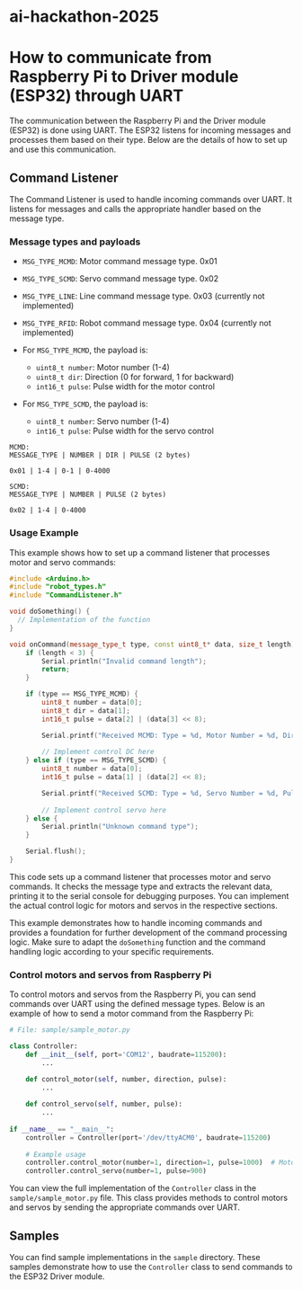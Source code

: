 # ai-hackathon-2025

# How to communicate from Raspberry Pi to Driver module (ESP32) through UART

The communication between the Raspberry Pi and the Driver module (ESP32) is done using UART. The ESP32 listens for incoming messages and processes them based on their type. Below are the details of how to set up and use this communication.

## Command Listener

The Command Listener is used to handle incoming commands over UART. It listens for messages and calls the appropriate handler based on the message type.

### Message types and payloads

- `MSG_TYPE_MCMD`: Motor command message type. 0x01
- `MSG_TYPE_SCMD`: Servo command message type. 0x02
- `MSG_TYPE_LINE`: Line command message type. 0x03 (currently not implemented)
- `MSG_TYPE_RFID`: Robot command message type. 0x04 (currently not implemented)

- For `MSG_TYPE_MCMD`, the payload is:
  - `uint8_t number`: Motor number (1-4)
  - `uint8_t dir`: Direction (0 for forward, 1 for backward)
  - `int16_t pulse`: Pulse width for the motor control

- For `MSG_TYPE_SCMD`, the payload is:
  - `uint8_t number`: Servo number (1-4)
  - `int16_t pulse`: Pulse width for the servo control

```
MCMD:
MESSAGE_TYPE | NUMBER | DIR | PULSE (2 bytes)

0x01 | 1-4 | 0-1 | 0-4000

SCMD:
MESSAGE_TYPE | NUMBER | PULSE (2 bytes)

0x02 | 1-4 | 0-4000
```


### Usage Example

This example shows how to set up a command listener that processes motor and servo commands:

```cpp
#include <Arduino.h>
#include "robot_types.h"
#include "CommandListener.h"

void doSomething() {
  // Implementation of the function
}

void onCommand(message_type_t type, const uint8_t* data, size_t length) {
    if (length < 3) {
        Serial.println("Invalid command length");
        return;
    }

    if (type == MSG_TYPE_MCMD) {  
        uint8_t number = data[0];
        uint8_t dir = data[1];
        int16_t pulse = data[2] | (data[3] << 8);

        Serial.printf("Received MCMD: Type = %d, Motor Number = %d, Direction = %d, Pulse = %d\n", type, number, dir, pulse);
        
        // Implement control DC here
    } else if (type == MSG_TYPE_SCMD) {
        uint8_t number = data[0];
        int16_t pulse = data[1] | (data[2] << 8);

        Serial.printf("Received SCMD: Type = %d, Servo Number = %d, Pulse = %d\n", type, number, pulse);
        
        // Implement control servo here
    } else {
        Serial.println("Unknown command type");
    }

    Serial.flush();
}
```

This code sets up a command listener that processes motor and servo commands. It checks the message type and extracts the relevant data, printing it to the serial console for debugging purposes. You can implement the actual control logic for motors and servos in the respective sections.

This example demonstrates how to handle incoming commands and provides a foundation for further development of the command processing logic. Make sure to adapt the `doSomething` function and the command handling logic according to your specific requirements.

### Control motors and servos from Raspberry Pi

To control motors and servos from the Raspberry Pi, you can send commands over UART using the defined message types. Below is an example of how to send a motor command from the Raspberry Pi:

```python
# File: sample/sample_motor.py

class Controller:
    def __init__(self, port='COM12', baudrate=115200):
        ...

    def control_motor(self, number, direction, pulse):
        ...
        
    def control_servo(self, number, pulse):
        ...
        
if __name__ == "__main__":
    controller = Controller(port='/dev/ttyACM0', baudrate=115200)
    
    # Example usage
    controller.control_motor(number=1, direction=1, pulse=1000)  # Motor 1, forward, 1000 pulse
    controller.control_servo(number=1, pulse=900) 
```

You can view the full implementation of the `Controller` class in the `sample/sample_motor.py` file. This class provides methods to control motors and servos by sending the appropriate commands over UART.

## Samples

You can find sample implementations in the `sample` directory. These samples demonstrate how to use the `Controller` class to send commands to the ESP32 Driver module.